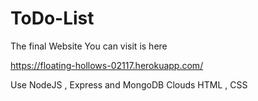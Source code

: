 # ToDo-List
The final Website You can visit is here 

https://floating-hollows-02117.herokuapp.com/

Use NodeJS , Express and MongoDB Clouds
HTML , CSS
